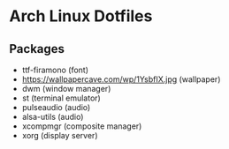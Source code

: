 # Arch Linux Dotfiles

## Packages
- ttf-firamono (font)
- https://wallpapercave.com/wp/1YsbfIX.jpg (wallpaper)
- dwm (window manager)
- st (terminal emulator)
- pulseaudio (audio)
- alsa-utils (audio)
- xcompmgr (composite manager)
- xorg (display server)

